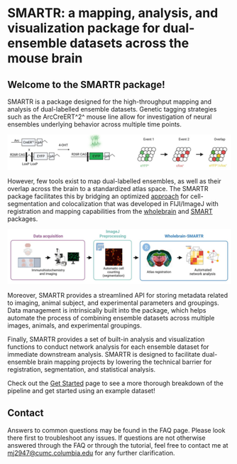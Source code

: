 
# SMARTR: a mapping, analysis, and visualization package for dual-ensemble datasets across the mouse brain


## Welcome to the SMARTR package!

SMARTR is a package designed for the high-throughput mapping and analysis of dual-labelled ensemble datasets. Genetic tagging strategies such as the ArcCreERT^2^ mouse line allow for investigation of neural ensembles underlying behavior across multiple time points.

![*Tagging two ensembles using the ArcCreERT^2^ mouse line*](man/figures/1.pipeline_tagging_schematic.jpg)


However, few tools exist to map dual-labelled ensembles, as well as their overlap across the brain to a standardized atlas space. The SMARTR package facilitates this by bridging an optimized [approach](https://osf.io/ynqp7/) for cell-segmentation and colocalization that was developed in FIJI/ImageJ with registration and mapping capabilities from the [wholebrain](https://github.com/tractatus/wholebrain) and [SMART](https://github.com/mjin1812/SMART) packages. 

![*Pipeline overview*](man/figures/2.general_pipeline_schematic.jpg)

Moreover, SMARTR provides a streamlined API for storing metadata related to imaging, animal subject, and experimental parameters and groupings. Data management is intrinsically built into the package, which helps automate the process of combining ensemble datasets across multiple images, animals, and experimental groupings.

Finally, SMARTR provides a set of built-in analysis and visualization functions to conduct network analysis for each ensemble dataset for immediate downstream analysis. SMARTR is designed to facilitate dual-ensemble brain mapping projects by lowering the technical barrier for registration, segmentation, and statistical analysis.

Check out the [Get Started](./articles/SMARTR.html) page to see a more thorough breakdown of the pipeline and get started using an example dataset! 


## Contact
Answers to common questions may be found in the FAQ page. Please look there first to troubleshoot any issues. If questions are not otherwise answered through the FAQ or through the tutorial, feel free to contact me at [mj2947@cumc.columbia.edu](mailto:mj2947@cumc.columbia.edu) for any further clarification.

